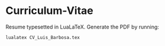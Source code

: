 # Curriculum-Vitae

Resume typesetted in LuaLaTeX. Generate the PDF by running:

    lualatex CV_Luis_Barbosa.tex
